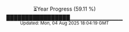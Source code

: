 <p align="center">
⏳Year Progress (59.11 %)<br>
█████████████████▁▁▁▁▁▁▁▁▁▁▁▁▁ <br>
<sub>Updated: Mon, 04 Aug 2025 18:04:19 GMT</sub>
</p>

